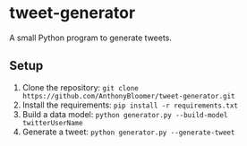 # tweet-generator
A small Python program to generate tweets.

## Setup

1. Clone the repository: `git clone https://github.com/AnthonyBloomer/tweet-generator.git`
2. Install the requirements: `pip install -r requirements.txt`
3. Build a data model: `python generator.py --build-model twitterUserName`
4. Generate a tweet: `python generator.py --generate-tweet`